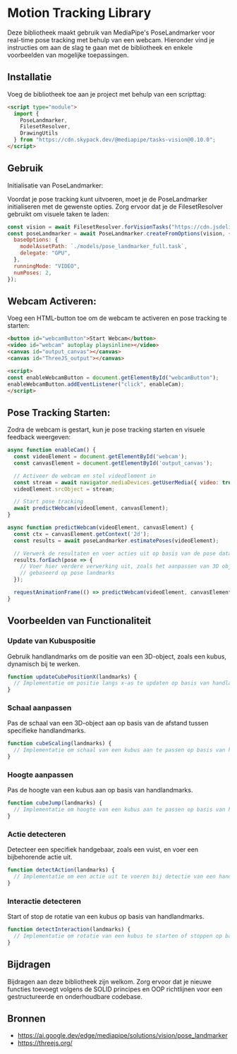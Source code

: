 # Motion Tracking Library
Deze bibliotheek maakt gebruik van MediaPipe's PoseLandmarker voor real-time pose tracking met behulp van een webcam. Hieronder vind je instructies om aan de slag te gaan met de bibliotheek en enkele voorbeelden van mogelijke toepassingen.

## Installatie
Voeg de bibliotheek toe aan je project met behulp van een scripttag:

```html
<script type="module">
  import {
    PoseLandmarker,
    FilesetResolver,
    DrawingUtils
  } from "https://cdn.skypack.dev/@mediapipe/tasks-vision@0.10.0";
</script>
```

## Gebruik
Initialisatie van PoseLandmarker:

Voordat je pose tracking kunt uitvoeren, moet je de PoseLandmarker initialiseren met de gewenste opties. Zorg ervoor dat je de FilesetResolver gebruikt om visuele taken te laden:

```javascript
const vision = await FilesetResolver.forVisionTasks("https://cdn.jsdelivr.net/npm/@mediapipe/tasks-vision@0.10.0/wasm");
const poseLandmarker = await PoseLandmarker.createFromOptions(vision, {
  baseOptions: {
    modelAssetPath: `./models/pose_landmarker_full.task`,
    delegate: "GPU",
  },
  runningMode: "VIDEO",
  numPoses: 2,
});
```

## Webcam Activeren:

Voeg een HTML-button toe om de webcam te activeren en pose tracking te starten:

```html
<button id="webcamButton">Start Webcam</button>
<video id="webcam" autoplay playsinline></video>
<canvas id="output_canvas"></canvas>
<canvas id="ThreeJS_output"></canvas>

<script>
const enableWebcamButton = document.getElementById("webcamButton");
enableWebcamButton.addEventListener("click", enableCam);
</script>

```
## Pose Tracking Starten:

Zodra de webcam is gestart, kun je pose tracking starten en visuele feedback weergeven:

```javascript
async function enableCam() {
  const videoElement = document.getElementById('webcam');
  const canvasElement = document.getElementById('output_canvas');

  // Activeer de webcam en stel videoElement in
  const stream = await navigator.mediaDevices.getUserMedia({ video: true });
  videoElement.srcObject = stream;

  // Start pose tracking
  await predictWebcam(videoElement, canvasElement);
}

async function predictWebcam(videoElement, canvasElement) {
  const ctx = canvasElement.getContext('2d');
  const results = await poseLandmarker.estimatePoses(videoElement);

  // Verwerk de resultaten en voer acties uit op basis van de pose data
  results.forEach(pose => {
    // Voer hier verdere verwerking uit, zoals het aanpassen van 3D objecten
    // gebaseerd op pose landmarks
  });

  requestAnimationFrame(() => predictWebcam(videoElement, canvasElement));
}
```

## Voorbeelden van Functionaliteit
### Update van Kubuspositie

Gebruik handlandmarks om de positie van een 3D-object, zoals een kubus, dynamisch bij te werken.
```javascript
function updateCubePositionX(landmarks) {
  // Implementatie om positie langs x-as te updaten op basis van handlandmarks
}
```
### Schaal aanpassen
Pas de schaal van een 3D-object aan op basis van de afstand tussen specifieke handlandmarks.

```javascript
function cubeScaling(landmarks) {
  // Implementatie om schaal van een kubus aan te passen op basis van handlandmarks
}
```

### Hoogte aanpassen
Pas de hoogte van een kubus aan op basis van handlandmarks.

```javascript
function cubeJump(landmarks) {
  // Implementatie om hoogte van een kubus aan te passen op basis van handlandmarks
}
```

### Actie detecteren
Detecteer een specifiek handgebaar, zoals een vuist, en voer een bijbehorende actie uit.

```javascript
function detectAction(landmarks) {
  // Implementatie om een actie uit te voeren bij detectie van een handgebaar (bijv. vuist)
}
```

### Interactie detecteren
Start of stop de rotatie van een kubus op basis van handlandmarks.

```javascript
function detectInteraction(landmarks) {
  // Implementatie om rotatie van een kubus te starten of stoppen op basis van handlandmarks
}
```
  
## Bijdragen
Bijdragen aan deze bibliotheek zijn welkom. Zorg ervoor dat je nieuwe functies toevoegt volgens de SOLID principes en OOP richtlijnen voor een gestructureerde en onderhoudbare codebase.

## Bronnen
- https://ai.google.dev/edge/mediapipe/solutions/vision/pose_landmarker
- https://threejs.org/

